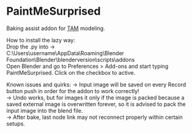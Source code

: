 # PaintMeSurprised
Baking assist addon for [TAM](https://uzugijin.github.io/pages/tam.html) modeling.

How to install the lazy way:  
Drop the .py into ->  
C:\Users\username\AppData\Roaming\Blender Foundation\Blender\blenderversion\scripts\addons  
Open Blender and go to Preferences > Add-ons and start typing PaintMeSurprised. Click on the checkbox to active.

Known issues and quirks:
-> Input image will be saved on every Record button push in order for the addon to work correctly!  
  -> Undo works, but for images it only if the image is packed because a saved external image is overwritten forever, so it is advised to pack the input image into the blend file.  
-> After bake, last node link may not reconnect properly within certain setups.  
